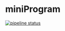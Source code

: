 # miniProgram

[![pipeline status](http://git.mchz.com.cn/mcf/capaa/notification-records/badges/master/pipeline.svg)](http://git.mchz.com.cn/mcf/capaa/notification-records/commits/master)